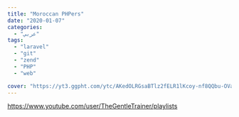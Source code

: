 ```yaml
---
title: "Moroccan PHPers"
date: "2020-01-07"
categories:
  - "عربي"
tags:
  - "laravel"
  - "git"
  - "zend"
  - "PHP"
  - "web"

cover: "https://yt3.ggpht.com/ytc/AKedOLRGsaBTlz2fELR1lKcoy-nf8QQbu-OVaS0x2hv7=s88-c-k-c0x00ffffff-no-rj"
---
```


https://www.youtube.com/user/TheGentleTrainer/playlists
